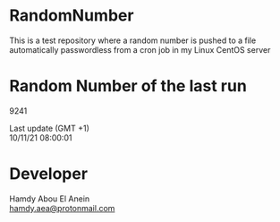 # RandomNumber    
This is a test repository where a random number is pushed to a file automatically passwordless from a cron job in my Linux CentOS server    
# Random Number of the last run   
9241
      
Last update (GMT +1)    
10/11/21 08:00:01
# Developer    
Hamdy Abou El Anein   
hamdy.aea@protonmail.com
